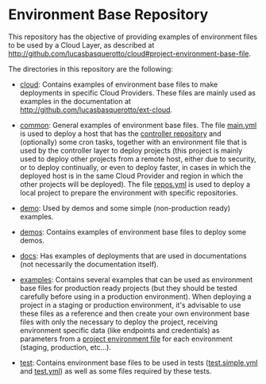 # Environment Base Repository

This repository has the objective of providing examples of environment files to be used by a Cloud Layer, as described at http://github.com/lucasbasquerotto/cloud#project-environment-base-file.

The directories in this repository are the following:

- [cloud](cloud): Contains examples of environment base files to make deployments in specific Cloud Providers. These files are mainly used as examples in the documentation at http://github.com/lucasbasquerotto/ext-cloud.

- [common](common): General examples of environment base files. The file [main.yml](common/main.yml) is used to deploy a host that has the [controller repository](http://github.com/lucasbasquerotto/ctl) and (optionally) some cron tasks, together with an environment file that is used by the controller layer to deploy projects (this project is mainly used to deploy other projects from a remote host, either due to security, or to deploy continually, or even to deploy faster, in cases in which the deployed host is in the same Cloud Provider and region in which the other projects will be deployed). The file [repos.yml](common/repos.yml) is used to deploy a local project to prepare the environment with specific repositories.

- [demo](demo): Used by demos and some simple (non-production ready) examples.

- [demos](demos): Contains examples of environment base files to deploy some demos.

- [docs](docs): Has examples of deployments that are used in documentations (not necessarily the documentation itself).

- [examples](examples): Contains several examples that can be used as environment base files for production ready projects (but they should be tested carefully before using in a production environment). When deploying a project in a staging or production environment, it's advisable to use these files as a reference and then create your own environment base files with only the necessary to deploy the project, receiving environment specific data (like endpoints and credentials) as parameters from a [project environment file](http://github.com/lucasbasquerotto/cloud#project-environment-file) for each environment (staging, production, etc...).

- [test](test): Contains environment base files to be used in tests ([test.simple.yml](common/test.simple.yml) and [test.yml](common/test.yml)) as well as some files required by these tests.
